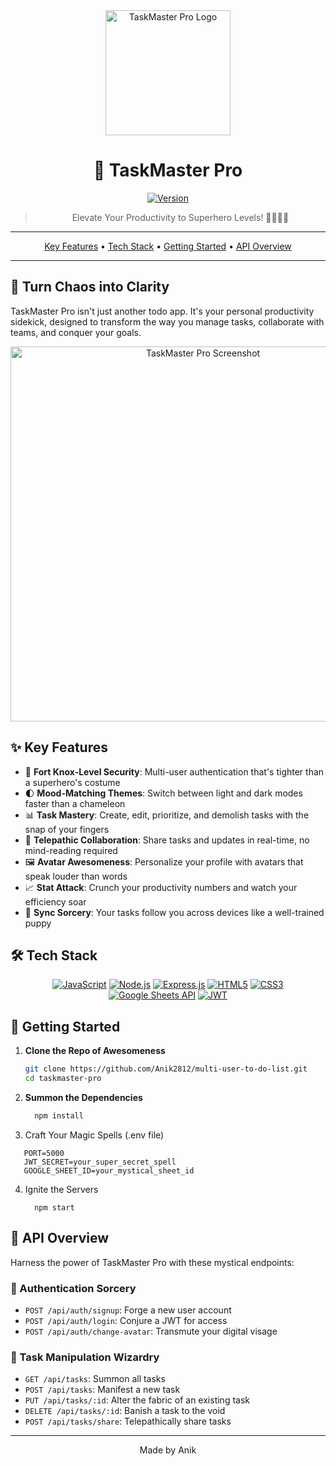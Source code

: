 <div align="center">
  <img src="https://github.com/user-attachments/assets/508a6894-14df-4bb4-a9d0-c1066167ab49" alt="TaskMaster Pro Logo" width="200"/>
  
  # 🚀 TaskMaster Pro
  
  [![Version](https://img.shields.io/badge/version-1.0.0-blue.svg?cacheSeconds=2592000)](https://github.com/yourusername/taskmaster-pro/releases)

  > Elevate Your Productivity to Superhero Levels! 🦸‍♂️🦸‍♀️
</div>

---

<p align="center">
  <a href="#key-features">Key Features</a> •
  <a href="#tech-stack">Tech Stack</a> •
  <a href="#getting-started">Getting Started</a> •
  <a href="#api-overview">API Overview</a> 
</p>

---

## 🌟 Turn Chaos into Clarity

TaskMaster Pro isn't just another todo app. It's your personal productivity sidekick, designed to transform the way you manage tasks, collaborate with teams, and conquer your goals.

<div align="center">
  <img src="https://github.com/user-attachments/assets/6a87df42-ed58-46a9-8fde-6aa00ffa5474" alt="TaskMaster Pro Screenshot" width="600"/>
</div>

## ✨ Key Features

- 🔐 **Fort Knox-Level Security**: Multi-user authentication that's tighter than a superhero's costume
- 🌓 **Mood-Matching Themes**: Switch between light and dark modes faster than a chameleon
- 📊 **Task Mastery**: Create, edit, prioritize, and demolish tasks with the snap of your fingers
- 👥 **Telepathic Collaboration**: Share tasks and updates in real-time, no mind-reading required
- 🖼️ **Avatar Awesomeness**: Personalize your profile with avatars that speak louder than words
- 📈 **Stat Attack**: Crunch your productivity numbers and watch your efficiency soar
- 🔄 **Sync Sorcery**: Your tasks follow you across devices like a well-trained puppy

## 🛠️ Tech Stack

<div align="center">

[![JavaScript](https://img.shields.io/badge/-JavaScript-F7DF1E?style=for-the-badge&logo=javascript&logoColor=black)](https://developer.mozilla.org/en-US/docs/Web/JavaScript)
[![Node.js](https://img.shields.io/badge/-Node.js-339933?style=for-the-badge&logo=node.js&logoColor=white)](https://nodejs.org/)
[![Express.js](https://img.shields.io/badge/-Express.js-000000?style=for-the-badge&logo=express&logoColor=white)](https://expressjs.com/)
[![HTML5](https://img.shields.io/badge/-HTML5-E34F26?style=for-the-badge&logo=html5&logoColor=white)](https://developer.mozilla.org/en-US/docs/Web/HTML)
[![CSS3](https://img.shields.io/badge/-CSS3-1572B6?style=for-the-badge&logo=css3&logoColor=white)](https://developer.mozilla.org/en-US/docs/Web/CSS)
[![Google Sheets API](https://img.shields.io/badge/-Google%20Sheets%20API-34A853?style=for-the-badge&logo=google-sheets&logoColor=white)](https://developers.google.com/sheets/api)
[![JWT](https://img.shields.io/badge/-JWT-000000?style=for-the-badge&logo=json-web-tokens&logoColor=white)](https://jwt.io/)

</div>

## 🚀 Getting Started

1. **Clone the Repo of Awesomeness**
   ```bash
   git clone https://github.com/Anik2812/multi-user-to-do-list.git
   cd taskmaster-pro
   ```

2. **Summon the Dependencies**
   ```bash
     npm install
   ```

3. Craft Your Magic Spells (.env file)
 ```
    PORT=5000
    JWT_SECRET=your_super_secret_spell
    GOOGLE_SHEET_ID=your_mystical_sheet_id
 ```

4. Ignite the Servers
   ```
     npm start
   ```

## 📘 API Overview

Harness the power of TaskMaster Pro with these mystical endpoints:


### 🔐 Authentication Sorcery

* `POST /api/auth/signup`: Forge a new user account
* `POST /api/auth/login`: Conjure a JWT for access
* `POST /api/auth/change-avatar`: Transmute your digital visage


### 📝 Task Manipulation Wizardry

* `GET /api/tasks`: Summon all tasks
* `POST /api/tasks`: Manifest a new task
* `PUT /api/tasks/:id`: Alter the fabric of an existing task
* `DELETE /api/tasks/:id`: Banish a task to the void
* `POST /api/tasks/share`: Telepathically share tasks


---
<div align="center">
  Made by Anik
</div>
